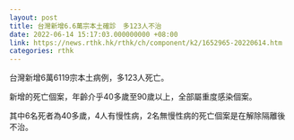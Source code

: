 ```yaml
---
layout: post
title: 台灣新增6.6萬宗本土確診　多123人不治
date: 2022-06-14 15:17:03.000000000 +08:00
link: https://news.rthk.hk/rthk/ch/component/k2/1652965-20220614.htm
categories: rthk
---
```


台灣新增6萬6119宗本土病例，多123人死亡。

新增的死亡個案，年齡介乎40多歲至90歲以上，全部屬重度感染個案。

其中6名死者為40多歲，4人有慢性病，2名無慢性病的死亡個案是在解除隔離後不治。
